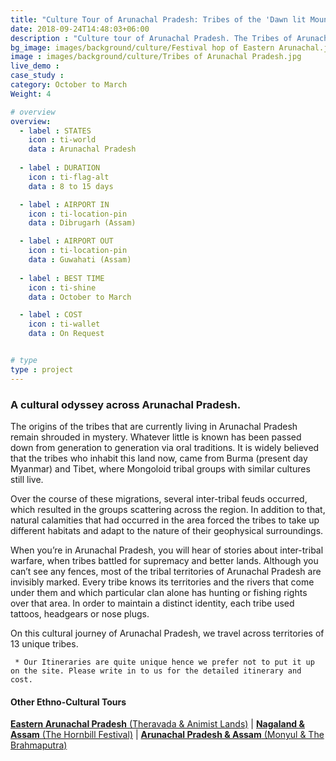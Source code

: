 ```yaml
---
title: "Culture Tour of Arunachal Pradesh: Tribes of the 'Dawn lit Mountains'"
date: 2018-09-24T14:48:03+06:00
description : "Culture tour of Arunachal Pradesh. The Tribes of Arunachal Pradesh."
bg_image: images/background/culture/Festival hop of Eastern Arunachal.jpg
image : images/background/culture/Tribes of Arunachal Pradesh.jpg
live_demo : 
case_study : 
category: October to March
Weight: 4

# overview
overview:
  - label : STATES
    icon : ti-world
    data : Arunachal Pradesh
    
  - label : DURATION
    icon : ti-flag-alt
    data : 8 to 15 days

  - label : AIRPORT IN
    icon : ti-location-pin
    data : Dibrugarh (Assam)

  - label : AIRPORT OUT
    icon : ti-location-pin
    data : Guwahati (Assam)
    
  - label : BEST TIME
    icon : ti-shine
    data : October to March

  - label : COST
    icon : ti-wallet
    data : On Request


# type
type : project
---
```


### A cultural odyssey across Arunachal Pradesh.

The origins of the tribes that are currently living in Arunachal Pradesh remain shrouded in mystery. Whatever little is known has been passed down from generation to generation via oral traditions. It is widely believed that the tribes who inhabit this land now, came from Burma (present day Myanmar) and Tibet, where Mongoloid tribal groups with similar cultures still live.

Over the course of these migrations, several inter-tribal feuds occurred, which resulted in the groups scattering across the region. In addition to that, natural calamities that had occurred in the area forced the tribes to take up different habitats and adapt to the nature of their geophysical surroundings.

When you’re in Arunachal Pradesh, you will hear of stories about inter-tribal warfare, when tribes battled for supremacy and better lands. Although you can’t see any fences, most of the tribal territories of Arunachal Pradesh are invisibly marked. Every tribe knows its territories and the rivers that come under them and which particular clan alone has hunting or fishing rights over that area. In order to maintain a distinct identity, each tribe used tattoos, headgears or nose plugs.

On this cultural journey of Arunachal Pradesh, we travel across territories of 13 unique tribes. 



``` * Our Itineraries are quite unique hence we prefer not to put it up on the site. Please write in to us for the detailed itinerary and cost.```

#### Other Ethno-Cultural Tours

[**Eastern Arunachal Pradesh** (Theravada & Animist Lands)](/culture/culture-tour-eastern-arunachal-pradesh/) 
| [**Nagaland & Assam** (The Hornbill Festival)](/culture/culture-tour-of-nagaland-hornbill-festival/) | 
[**Arunachal Pradesh & Assam** (Monyul & The Brahmaputra)](/culture/culture-tour-western-arunachal-pradesh/) 